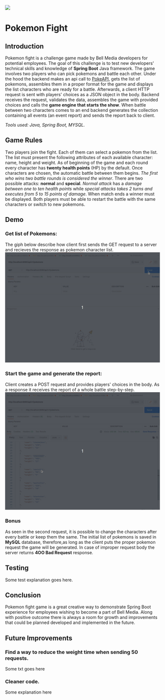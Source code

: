 <img src="https://www.seekpng.com/png/detail/790-7907996_bell-media-logo-png-bell-media-canada-logo.png" width="128"/>

# Pokemon Fight
## Introduction
Pokemon fight is a challenge game made by Bell Media developers for potential employees. The goal of this challenge is to test new developers' technical skills and knowledge of **Spring Boot** Java framework. The game involves two players who can pick pokemons and battle each other. Under the hood the backend makes an api call to [PokeAPI](https://pokeapi.co/), gets the list of pokemons, assembles them in a proper format for the game and displays the list characters who are ready for a battle. Afterwards, a client HTTP request is sent with players' choices as a JSON object in the body. Backend receives the request, validates the data, assembles the game with provided choices and calls the **game engine that starts the show**. When battle between two characters comes to an end backend generates the collection containing all events (an event report) and sends the report back to client. 

*Tools used: Java, Spring Boot, MYSQL.*

## Game Rules
Two players join the fight. Each of them can select a pokemon from the list. The list must present the following attributes of each available character: name, height and weight. As of beginning of the game and each round every character has **twenty health points** (HP) by the default. Once characters are chosen, the automatic battle between them begins. *The first who wins two battle rounds is considered the winner*. There are two possible attacks: **normal** and **special**. *Normal attack* has a *damage between one to ten health points* while *special attacks takes 2 turns and executes from 5 to 15 points of damage*. When match ends a winner must be displayed. Both players must be able to restart the battle with the same characters or switch to new pokemons. 

## Demo
### Get list of Pokemons:
The giph below describe how client first sends the GET request to a server and recieves the response as pokemon character list.
![](https://github.com/glebgalkin/pokemon-fight/blob/master/media/getPokemons.gif)

### Start the game and generate the report:
Client creates a POST request and provides players' choices in the body. 
As a response it receives the report of a whole battle step-by-step. 
![alt-text](https://github.com/glebgalkin/pokemon-fight/blob/master/media/game.gif)

### Bonus
As seen in the second request, it is possible to change the characters after every battle or keep them the same. The initial list of pokemons is saved in **MySQL** database, therefore,as long as the client puts the proper pokemon request the game will be generated. In case of improper request body the server returns **4OO Bad Request** response.

## Testing
Some test explanation goes here.

## Conclusion
Pokemon fight game is a great creative way to demonstrate Spring Boot experience for employees wishing to become a part of Bell Media. Along with positive outcome there is always a room for growth and improvements that could be planned developed and implemented in the future. 

## Future Improvements
### Find a way to reduce the weight time when sending 50 requests. 
Some txt goes here
### Cleaner code.
Some explanation here


